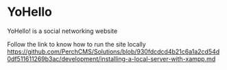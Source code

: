 # YoHello
YoHello! is a  social networking website

Follow the link to know how to run the site locally https://github.com/PerchCMS/Solutions/blob/930fdcdcd4b21c6a1a2cd54d0df511611269b3ac/development/installing-a-local-server-with-xampp.md
